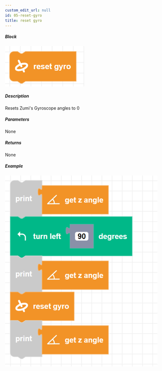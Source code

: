 ```yaml
---
custom_edit_url: null
id: 05-reset-gyro
title: reset gyro
---
```


##### Block

![reset gyro block image](resetgyro.png)

##### Description

Resets Zumi's Gyroscope angles to 0

##### Parameters

None <!-- image -->

##### Returns

None

##### Example

![reset gyro example](resetgyro_example.png)

